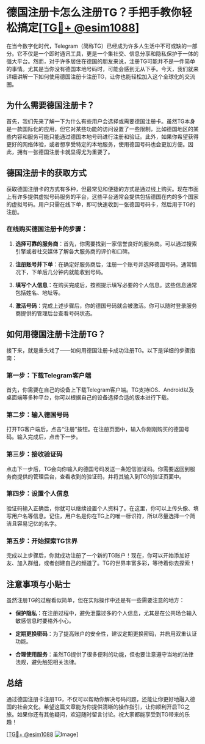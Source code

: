 # 德国注册卡怎么注册TG？手把手教你轻松搞定[[TG💪+ @esim1088](https://t.me/s/esim1088)]

在当今数字化时代，Telegram（简称TG）已经成为许多人生活中不可或缺的一部分。它不仅是一个即时通讯工具，更是一个集社交、信息分享和隐私保护于一体的强大平台。然而，对于许多居住在德国的朋友来说，注册TG可能并不是一件简单的事情。尤其是当你没有德国本地号码时，可能会感到无从下手。今天，我们就来详细讲解一下如何使用德国注册卡注册TG，让你也能轻松加入这个全球化的交流圈。

## 为什么需要德国注册卡？

首先，我们先来了解一下为什么有些用户会选择或需要德国注册卡。虽然TG本身是一款国际化的应用，但它对某些功能的访问设置了一些限制，比如德国地区的某些内容和服务可能只能通过德国本地号码进行注册和验证。此外，如果你希望获得更好的网络体验，或者想享受特定的本地服务，使用德国号码也会更加方便。因此，拥有一张德国注册卡就显得尤为重要了。

## 德国注册卡的获取方式

获取德国注册卡的方式有多种，但最常见和便捷的方式是通过线上购买。现在市面上有许多提供虚拟号码服务的平台，这些平台通常会提供包括德国在内的多个国家的虚拟号码。用户只需在线下单，即可快速收到一张德国号码卡，然后用于TG的注册。

### 在线购买德国注册卡的步骤：

1. **选择可靠的服务商**：首先，你需要找到一家信誉良好的服务商。可以通过搜索引擎或者社交媒体了解各大服务商的评价和口碑。
   
2. **注册账号并下单**：在确定好服务商后，注册一个账号并选择德国号码。通常情况下，下单后几分钟内就能收到号码。

3. **填写个人信息**：在购买完成后，按照提示填写必要的个人信息。这些信息通常包括姓名、地址等。

4. **激活号码**：完成上述步骤后，你的德国号码就会被激活。你可以随时登录服务商提供的管理后台查看号码状态。

## 如何用德国注册卡注册TG？

接下来，就是重头戏了——如何用德国注册卡成功注册TG。以下是详细的步骤指南：

### 第一步：下载Telegram客户端

首先，你需要在自己的设备上下载Telegram客户端。TG支持iOS、Android以及桌面端等多种平台，你可以根据自己的设备选择合适的版本进行下载。

### 第二步：输入德国号码

打开TG客户端后，点击“注册”按钮。在注册页面中，输入你刚刚购买的德国号码。输入完成后，点击下一步。

### 第三步：接收验证码

点击下一步后，TG会向你输入的德国号码发送一条短信验证码。你需要返回到服务商提供的管理后台，查看收到的验证码，并将其输入到TG的验证页面中。

### 第四步：设置个人信息

验证码输入正确后，你就可以继续设置个人资料了。在这里，你可以上传头像、填写用户名等信息。记住，用户名是你在TG上的唯一标识符，所以尽量选择一个简洁且容易记忆的名字。

### 第五步：开始探索TG世界

完成以上步骤后，你就成功注册了一个新的TG账户！现在，你可以开始添加好友、加入群组，或者创建自己的频道了。TG的世界丰富多彩，等待着你去探索！

## 注意事项与小贴士

虽然注册TG的过程看似简单，但在实际操作中还是有一些需要注意的地方：

- **保护隐私**：在注册过程中，避免泄露过多的个人信息，尤其是在公共场合输入敏感信息时要格外小心。
  
- **定期更换密码**：为了提高账户的安全性，建议定期更换密码，并启用双重认证功能。

- **合理使用服务**：虽然TG提供了很多便利的功能，但也要注意遵守当地的法律法规，避免触犯相关法律。

## 总结

通过德国注册卡注册TG，不仅可以帮助你解决号码问题，还能让你更好地融入德国的社会文化。希望这篇文章能为你提供清晰的操作指引，让你顺利开启TG之旅。如果你还有其他疑问，欢迎随时留言讨论。祝大家都能享受到TG带来的乐趣！

[[TG💪+ @esim1088](https://t.me/s/esim1088) ![Image](https://i.postimg.cc/4NQfJmqS/Snipaste-2025-05-13-00-14-12.png)]